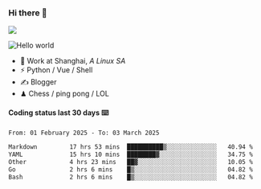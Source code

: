 ### Hi there 👋
![](https://komarev.com/ghpvc/?username=Xuhandsome)


<img src="https://github-readme-stats.vercel.app/api?username=XuHandsome&show_icons=true&theme=merko" alt="Hello world">

<br/>

- 🍻  Work at Shanghai, _A Linux SA_
- ⚡  Python / Vue / Shell
- ✍️  Blogger
- ♟  Chess / ping pong / LOL

#### Coding status last 30 days ⌨️

<!--START_SECTION:waka-->

```txt
From: 01 February 2025 - To: 03 March 2025

Markdown         17 hrs 53 mins  ██████████▒░░░░░░░░░░░░░░   40.94 %
YAML             15 hrs 10 mins  ████████▓░░░░░░░░░░░░░░░░   34.75 %
Other            4 hrs 23 mins   ██▓░░░░░░░░░░░░░░░░░░░░░░   10.05 %
Go               2 hrs 6 mins    █▒░░░░░░░░░░░░░░░░░░░░░░░   04.82 %
Bash             2 hrs 6 mins    █▒░░░░░░░░░░░░░░░░░░░░░░░   04.82 %
```

<!--END_SECTION:waka-->
